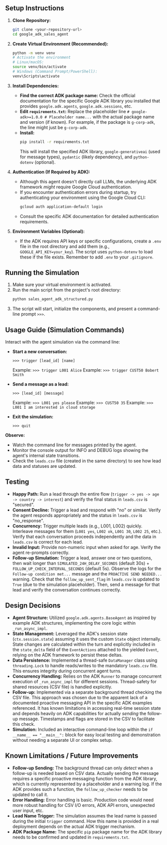 
## Setup Instructions

1.  **Clone Repository:**
    ```bash
    git clone <your-repository-url>
    cd google_adk_sales_agent
    ```

2.  **Create Virtual Environment (Recommended):**
    ```bash
    python -m venv venv
    # Activate the environment
    # Linux/macOS:
    source venv/bin/activate
    # Windows (Command Prompt/PowerShell):
    venv\Scripts\activate
    ```

3.  **Install Dependencies:**
    *   **Find the correct ADK package name:** Check the official documentation for the specific Google ADK library you installed that provides `google.adk.agents`, `google.adk.sessions`, etc.
    *   **Edit `requirements.txt`:** Replace the placeholder line `# google-adk>=1.0.0 # Placeholder name...` with the actual package name and version (if known). For example, if the package is `g-corp-adk`, the line might just be `g-corp-adk`.
    *   **Install:**
        ```bash
        pip install -r requirements.txt
        ```
        This will install the specified ADK library, `google-generativeai` (used for message types), `pydantic` (likely dependency), and `python-dotenv` (optional).

4.  **Authentication (If Required by ADK):**
    *   Although this agent doesn't directly call LLMs, the underlying ADK framework *might* require Google Cloud authentication.
    *   If you encounter authentication errors during startup, try authenticating your environment using the Google Cloud CLI:
        ```bash
        gcloud auth application-default login
        ```
    *   Consult the specific ADK documentation for detailed authentication requirements.

5.  **Environment Variables (Optional):**
    *   If the ADK requires API keys or specific configurations, create a `.env` file in the root directory and add them (e.g., `GOOGLE_API_KEY=your_key`). The script uses `python-dotenv` to load these if the file exists. Remember to add `.env` to your `.gitignore`.

## Running the Simulation

1.  Make sure your virtual environment is activated.
2.  Run the main script from the project's root directory:
    ```bash
    python sales_agent_adk_structured.py
    ```
3.  The script will start, initialize the components, and present a command-line prompt `>>>`.

## Usage Guide (Simulation Commands)

Interact with the agent simulation via the command line:

*   **Start a new conversation:**
    ```
    >>> trigger [lead_id] [name]
    ```
    Example: `>>> trigger L001 Alice`
    Example: `>>> trigger CUST50 Bobert Smith`

*   **Send a message as a lead:**
    ```
    >>> [lead_id] [message]
    ```
    Example: `>>> L001 yes please`
    Example: `>>> CUST50 35`
    Example: `>>> L001 I am interested in cloud storage`

*   **Exit the simulation:**
    ```
    >>> quit
    ```

**Observe:**
*   Watch the command line for messages printed by the agent.
*   Monitor the console output for INFO and DEBUG logs showing the agent's internal state transitions.
*   Check the `leads.csv` file (created in the same directory) to see how lead data and statuses are updated.

## Testing

*   **Happy Path:** Run a lead through the entire flow (`trigger -> yes -> age -> country -> interest`) and verify the final status in `leads.csv` is "secured".
*   **Consent Decline:** Trigger a lead and respond with "no" or similar. Verify the agent responds appropriately and the status in `leads.csv` is "no_response".
*   **Concurrency:** Trigger multiple leads (e.g., L001, L002) quickly. Interleave messages for them (`L001 yes`, `L002 ok`, `L001 30`, `L002 25`, etc.). Verify that each conversation proceeds independently and the data in `leads.csv` is correct for each lead.
*   **Invalid Input:** Provide non-numeric input when asked for age. Verify the agent re-prompts correctly.
*   **Follow-up Simulation:** Trigger a lead, answer one or two questions, then wait longer than `SIMULATED_24H_DELAY_SECONDS` (default 30s) + `FOLLOW_UP_CHECK_INTERVAL_SECONDS` (default 5s). Observe the logs for the `Follow-up condition met...` message and the `PROACTIVE SEND NEEDED...` warning. Check that the `follow_up_sent_flag` in `leads.csv` is updated to `True` (due to the simulation placeholder). Then, send a message for that lead and verify the conversation continues correctly.

## Design Decisions

*   **Agent Structure:** Utilized `google.adk.agents.BaseAgent` as inspired by example ADK structures, implementing the core logic within `_run_async_impl`.
*   **State Management:** Leveraged the ADK's session state (`ctx.session.state`) assuming it uses the custom `State` object internally. State changes are calculated within the turn and explicitly included in the `state_delta` field of the `EventActions` attached to the yielded `Event`, relying on the ADK framework to persist these deltas.
*   **Data Persistence:** Implemented a thread-safe `DataManager` class using `threading.Lock` to handle reads/writes to the mandatory `leads.csv` file. This ensures integrity during concurrent agent turns.
*   **Concurrency Handling:** Relies on the ADK `Runner` to manage concurrent execution of `_run_async_impl` for different sessions. Thread-safety for shared resources (CSV file) is handled explicitly.
*   **Follow-up:** Implemented via a separate background thread checking the CSV file. This approach was chosen due to the apparent lack of a documented proactive messaging API in the specific ADK examples referenced. It has known limitations in accessing real-time session state and depends heavily on ADK capabilities for actually *sending* the follow-up message. Timestamps and flags are stored in the CSV to facilitate this check.
*   **Simulation:** Included an interactive command-line loop within the `if __name__ == "__main__":` block for easy local testing and demonstration without needing a separate UI or complex setup.

## Known Limitations / Future Improvements

*   **Follow-up Sending:** The background thread can only *detect* when a follow-up is needed based on CSV data. Actually sending the message requires a specific proactive messaging function from the ADK library, which is currently represented by a placeholder and a warning log. If the ADK provides such a function, the `follow_up_checker` needs to be updated to call it.
*   **Error Handling:** Error handling is basic. Production code would need more robust handling for CSV I/O errors, ADK API errors, unexpected user input, etc.
*   **Lead Name Trigger:** The simulation assumes the lead name is passed during the initial `trigger` command. How this name is provided in a real deployment depends on the actual ADK trigger mechanism.
*   **ADK Package Name:** The specific `pip` package name for the ADK library needs to be confirmed and updated in `requirements.txt`.
